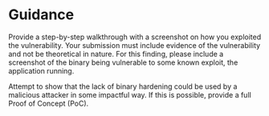 # Guidance

Provide a step-by-step walkthrough with a screenshot on how you exploited the vulnerability. Your submission must include evidence of the vulnerability and not be theoretical in nature. For this finding, please include a screenshot of the binary being vulnerable to some known exploit, the application running.

Attempt to show that the lack of binary hardening could be used by a malicious attacker in some impactful way. If this is possible, provide a full Proof of Concept (PoC).
